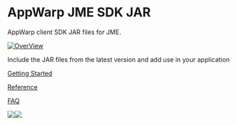 AppWarp JME SDK JAR
===================

AppWarp client SDK JAR files for JME.

[![OverView](http://appwarp.shephertz.com/images/appwarp_logo.png)](http://appwarp.shephertz.com)

Include the JAR files from the latest version and add use in your application

[Getting Started](https://github.com/shephertz/AppWarp_JAVA_SDK_JAR/wiki/Getting-Started)

[Reference](https://github.com/shephertz/AppWarp_JAVA_SDK_JAR/wiki/Reference)

[FAQ](https://github.com/shephertz/AppWarp_JAVA_SDK_JAR/wiki/FAQ)

[![](http://blogs.shephertz.com/wp-content/uploads/2013/05/Signup.jpg)](https://apphq.shephertz.com/register?appwarp=true)[![](http://blogs.shephertz.com/wp-content/uploads/2013/05/AlreadyRegistered.jpg)](https://apphq.shephertz.com/)
